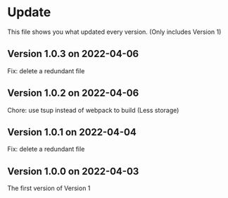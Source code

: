 
# Update

This file shows you what updated every version. (Only includes Version 1)

## Version 1.0.3 on 2022-04-06

Fix: delete a redundant file

## Version 1.0.2 on 2022-04-06

Chore: use tsup instead of webpack to build (Less storage)

## Version 1.0.1 on 2022-04-04

Fix: delete a redundant file

## Version 1.0.0 on 2022-04-03

The first version of Version 1
